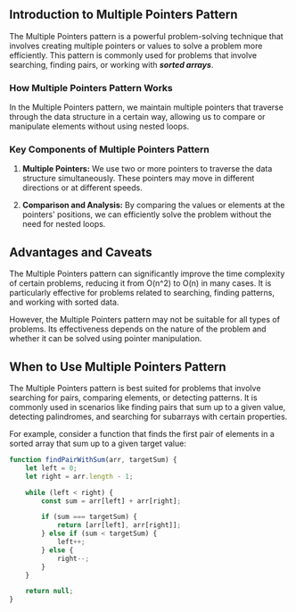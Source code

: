 ## Introduction to Multiple Pointers Pattern

The Multiple Pointers pattern is a powerful problem-solving technique that involves creating multiple pointers or values to solve a problem more efficiently. This pattern is commonly used for problems that involve searching, finding pairs, or working with ***sorted arrays***.

### How Multiple Pointers Pattern Works

In the Multiple Pointers pattern, we maintain multiple pointers that traverse through the data structure in a certain way, allowing us to compare or manipulate elements without using nested loops.

### Key Components of Multiple Pointers Pattern

1. **Multiple Pointers:** We use two or more pointers to traverse the data structure simultaneously. These pointers may move in different directions or at different speeds.

2. **Comparison and Analysis:** By comparing the values or elements at the pointers' positions, we can efficiently solve the problem without the need for nested loops.

## Advantages and Caveats

The Multiple Pointers pattern can significantly improve the time complexity of certain problems, reducing it from O(n^2) to O(n) in many cases. It is particularly effective for problems related to searching, finding patterns, and working with sorted data.

However, the Multiple Pointers pattern may not be suitable for all types of problems. Its effectiveness depends on the nature of the problem and whether it can be solved using pointer manipulation.

## When to Use Multiple Pointers Pattern

The Multiple Pointers pattern is best suited for problems that involve searching for pairs, comparing elements, or detecting patterns. It is commonly used in scenarios like finding pairs that sum up to a given value, detecting palindromes, and searching for subarrays with certain properties.

For example, consider a function that finds the first pair of elements in a sorted array that sum up to a given target value:

```javascript
function findPairWithSum(arr, targetSum) {
    let left = 0;
    let right = arr.length - 1;

    while (left < right) {
        const sum = arr[left] + arr[right];

        if (sum === targetSum) {
            return [arr[left], arr[right]];
        } else if (sum < targetSum) {
            left++;
        } else {
            right--;
        }
    }

    return null;
}